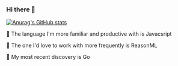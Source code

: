 ### Hi there 👋

[![Anurag's GitHub stats](https://github-readme-stats.vercel.app/api?username=cchampou&count_private=true&show_icons=true&theme=buefy)](https://github.com/anuraghazra/github-readme-stats)

🏃️ The language I'm more familiar and productive with is Javacsript

🙈️ The one I'd love to work with more frequently is ReasonML

🔬️ My most recent discovery is Go
